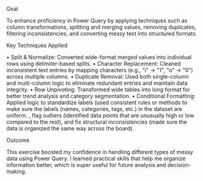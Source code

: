 Goal

To enhance proficiency in Power Query by applying techniques such as column transformations, splitting and merging values, removing duplicates, filtering inconsistencies, and converting messy text into structured formats.

Key Techniques Applied

•	Split & Normalize: Converted wide-format merged values into individual rows using delimiter-based splits.
•	Character Replacement: Cleaned inconsistent text entries by mapping characters (e.g., "i" → "1", "o" → "0") across multiple columns.
•	Duplicate Removal: Used both single-column and multi-column logic to eliminate redundant entries and maintain data integrity.
•	Row Unpivoting: Transformed wide tables into long format for better trend analysis and category segmentation.
•	Conditional Formatting: Applied logic to standardize labels (used consistent rules or methods to make sure the labels (names, categories, tags, etc.) in the dataset are uniform.
, flag outliers (identified data points that are unusually high or low compared to the rest), and fix structural inconsistencies (made sure the data is organized the same way across the board).

Outcome

This exercise boosted my confidence in handling different types of messy data using Power Query. I learned practical skills that help me organize information better, which is super useful for future analysis and decision-making.

